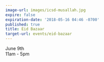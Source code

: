 ```yaml
---
image-url: images/icsd-musallah.jpg
expire: false
expiration-date: '2018-05-16 04:46 -0700'
published: true
title: Eid Bazaar
target-url: events/eid-bazaar
---
```

June 9th  
11am - 5pm
